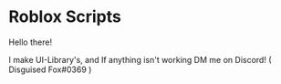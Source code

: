 # Roblox Scripts

Hello there!

I make UI-Library's, and If anything isn't working DM me on Discord! ( Disguised Fox#0369 )
